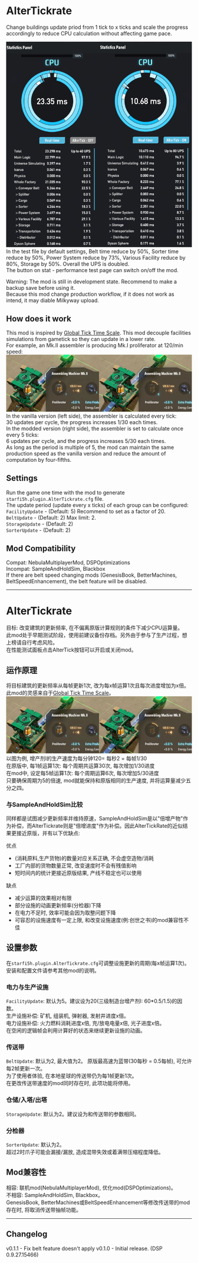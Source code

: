 # AlterTickrate

Change buildings update priod from 1 tick to x ticks and scale the progress accordingly to reduce CPU calculation without affecting game pace.  

![compare](https://raw.githubusercontent.com/starfi5h/DSP_Mod/dev/AlterTickrate/doc/compare.png)  
In the test file by default settings, Belt time reduce by 50%, Sorter time reduce by 50%,  Power System reduce by 73%, Various Facility reduce by 80%, Storage by 50%. Overall the UPS is doubled.  
The button on stat - performance test page can switch on/off the mod.  

Warning: The mod is still in development state. Recommend to make a backup save before using it.  
Because this mod change production workflow, if it does not work as intend, it may diable Milkyway upload.  

## How does it work

This mod is inspired by [Global Tick Time Scale](https://mods.factorio.com/mod/GTTS). This mod decouple facilities simulations from gametick so they can update in a lower rate.  
For example, an Mk.II assembler is producing Mk.I proliferator at 120/min speed:  
![demo1](https://raw.githubusercontent.com/starfi5h/DSP_Mod/dev/AlterTickrate/doc/demo1.gif)  
In the vanilla version (left side), the assembler is calculated every tick:  
30 updates per cycle, the progress increases 1/30 each times.  
In the modded version (right side), the assembler is set to calculate once every 5 ticks:  
6 updates per cycle, and the progress increases 5/30 each times.  
As long as the period is multiple of 5, the mod can maintain the same production speed as the vanilla version and reduce the amount of computation by four-fifths.

## Settings

Run the game one time with the mod to generate `starfi5h.plugin.AlterTickrate.cfg` file.  
The update period (update every x ticks) of each group can be configured:     
`FacilityUpdate` - (Default: 5) Recommend to set as a factor of 20.  
`BeltUpdate` - (Default: 2) Max limit: 2.  
`StorageUpdate` - (Default: 2)  
`SorterUpdate` - (Default: 2)  

## Mod Compatibility
Compat: NebulaMultiplayerMod, DSPOptimizations  
Incompat: SampleAndHoldSim, Blackbox  
If there are belt speed changing mods (GenesisBook, BetterMachines, BeltSpeedEnhancement), the belt feature will be disabled.  

----

# AlterTickrate

目标: 改变建筑的更新频率, 在不偏离原版计算规则的条件下减少CPU运算量。  
此mod处于早期测试阶段，使用前建议备份存档。另外由于参与了生产过程，想上榜请自行考虑风险。  
在性能测试面板点击AlterTick按钮可以开启或关闭mod。  

## 运作原理

将目标建筑的更新频率从每帧更新1次, 改为每x帧运算1次且每次进度增加为x倍。  
此mod的灵感来自于[Global Tick Time Scale](https://mods.factorio.com/mod/GTTS)。  
![demo1](https://raw.githubusercontent.com/starfi5h/DSP_Mod/dev/AlterTickrate/doc/demo1.gif)  
以图为例, 增产剂I的生产速度为每分钟120= 每秒2 = 每帧1/30  
在原版中, 每1帧运算1次: 每个周期共运算30次, 每次增加1/30进度  
在mod中, 设定每5帧运算1次: 每个周期运算6次, 每次增加5/30进度  
只要确保周期为5的倍速, mod就能保持和原版相同的生产速度, 并将运算量减少五分之四。  

### 与SampleAndHoldSim比较

同样都是试图减少更新频率并维持原速，SampleAndHoldSim是以"倍增产物"作为补偿，而AlterTickrate则是"倍增进度"作为补偿。因此AlterTickRate的近似结果更接近原版，并有以下优缺点:

优点
- (消耗原料,生产货物)的数量对应关系正确, 不会虚空造物/消耗
- 工厂内部的货物数量正常, 改变速度时不会有残值影响
- 短时间内的统计更接近原版结果, 产线不稳定也可以使用

缺点
- 减少运算的效果相对有限
- 部分设施的动画更新频率(分检器)下降
- 在电力不足时, 效率可能会因为取整问题下降
- 可容忍的设施速度有一定上限, 和改变设施速度(例:创世之书)的mod兼容性不佳

## 设置参数

在`starfi5h.plugin.AlterTickrate.cfg`可调整设施更新的周期(每x帧运算1次)。  
安装和配置文件请参考其他mod的说明。

### 电力与生产设施

`FacilityUpdate`: 默认为5。建议设为20(三级制造台增产剂I: 60*0.5/1.5)的因数。  
生产设施补偿: 矿机, 组装机, 弹射器, 发射井进度x倍。   
电力设施补偿: 火力燃料消耗进度x倍, 充/放电电量x倍, 光子进度x倍。  
在空闲的逻辑帧会利用计算好的状态来继续更新设施的动画。  

### 传送带

`BeltUpdate`: 默认为2, 最大值为2。
原版最高速为蓝带(30每秒 = 0.5每帧), 可允许每2帧更新一次。  
为了使用者体验, 在本地星球的传送带仍为每1帧更新1次。  
在更改传送带速度的mod同时存在时, 此项功能将停用。  

### 仓储/入塔/出塔
`StorageUpdate`: 默认为2。建议设为和传送带的参数相同。

### 分检器
`SorterUpdate`: 默认为2。  
超过2时爪子可能会漏接/漏放, 造成混带失效或着满带压缩程度降低。  

## Mod兼容性

相容: 联机mod(NebulaMultiplayerMod), 优化mod(DSPOptimizations)。  
不相容: SampleAndHoldSim, Blackbox。  
GenesisBook, BetterMachines或BeltSpeedEnhancement等修改传送带的mod存在时, 将取消传送带抽帧功能。

----

## Changelog

v0.1.1 - Fix belt feature doesn't apply
v0.1.0 - Initial release. (DSP 0.9.27.15466)  